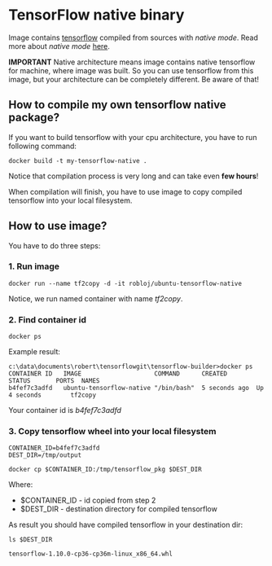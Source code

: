 # TensorFlow native binary

Image contains [tensorflow](https://www.tensorflow.org) compiled
from sources with *native mode*. Read more about *native mode* [here](https://gcc.gnu.org/onlinedocs/gcc-4.5.3/gcc/i386-and-x86_002d64-Options.html).

__IMPORTANT__ Native architecture means image contains native tensorflow for machine,
where image was built. So you can use tensorflow from this image, but your
architecture can be completely different. Be aware of that!

## How to compile my own tensorflow native package?

If you want to build tensorflow with your cpu architecture,
you have to run following command:

```
docker build -t my-tensorflow-native .
```

Notice that compilation process is very long and can take even __few hours__!

When compilation will finish, you have to use image to copy compiled tensorflow
into your local filesystem.

## How to use image?

You have to do three steps:

### 1. Run image

```
docker run --name tf2copy -d -it robloj/ubuntu-tensorflow-native
```

Notice, we run named container with name *tf2copy*.

### 2. Find container id

```
docker ps
```

Example result:

```
c:\data\documents\robert\tensorflowgit\tensorflow-builder>docker ps
CONTAINER ID   IMAGE                    COMMAND      CREATED        STATUS       PORTS  NAMES
b4fef7c3adfd   ubuntu-tensorflow-native "/bin/bash"  5 seconds ago  Up 4 seconds        tf2copy
```

Your container id is *b4fef7c3adfd*

### 3. Copy tensorflow wheel into your local filesystem

```
CONTAINER_ID=b4fef7c3adfd
DEST_DIR=/tmp/output

docker cp $CONTAINER_ID:/tmp/tensorflow_pkg $DEST_DIR
```

Where:

- $CONTAINER_ID - id copied from step 2
- $DEST_DIR - destination directory for compiled tensorflow

As result you should have compiled tensorflow in your destination dir:

```
ls $DEST_DIR

tensorflow-1.10.0-cp36-cp36m-linux_x86_64.whl
```
